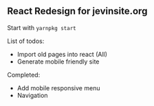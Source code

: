 ## React Redesign for jevinsite.org

Start with `yarnpkg start`

List of todos:
- Import old pages into react (All)
- Generate mobile friendly site

Completed:
- Add mobile responsive menu
- Navigation
